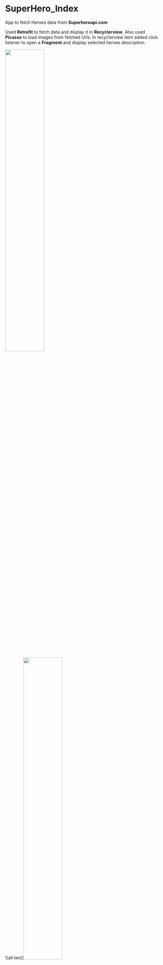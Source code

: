 # SuperHero_Index
App to fetch Heroes data from **Superheroapi.com**

Used **Retrofit** to fetch data and display it in **Recyclerview**. Also used **Picasso** to load images from fetched Urls.
In recyclerview item added click listener to open a **Fragment** and display selected heroes description. 

<img src="https://raw.githubusercontent.com/Doctor-1337/SuperHero_Index/master/App_Screenshots/Empty_List.png" height="50%">


![alt text]<img src="https://raw.githubusercontent.com/Doctor-1337/SuperHero_Index/master/App_Screenshots/Populated_List.png" height="50%">


![alt text]<img src="https://raw.githubusercontent.com/Doctor-1337/SuperHero_Index/master/App_Screenshots/Fragment.png" height="50%">


![alt text]<img src="https://raw.githubusercontent.com/Doctor-1337/SuperHero_Index/master/App_Screenshots/Fragment_No_Values.png" height="50%">

![image](https://raw.githubusercontent.com/Doctor-1337/SuperHero_Index/master/App_Screenshots/App_Working.gif)



